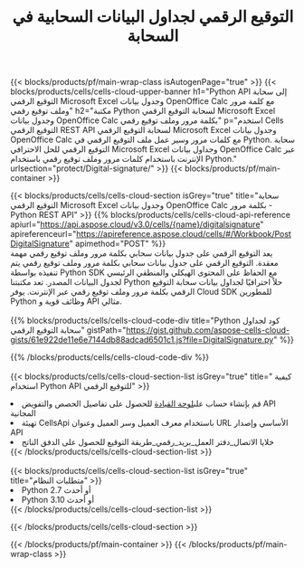 ﻿---
title:  التوقيع الرقمي لجداول البيانات السحابية في السحابة
description:  Cloud APIs & SDKs لـ Microsoft Excel والتوقيع الرقمي OpenOffice Calc. التوقيع الرقمي لجداول البيانات بواسطة API Cloud Cells. يدعم SDK أنواعًا من لغات التطوير. وهي تشمل Android و C# و Go و Java و NodeJS و Perl و PHP و Python و Ruby و swift.
url: /ar/python/protect/digital-signature/
---
{{< blocks/products/pf/main-wrap-class isAutogenPage="true" >}}
{{< blocks/products/cells/cells-cloud-upper-banner h1="Python API إلى سحابة التوقيع الرقمي Microsoft Excel وجدول بيانات OpenOffice Calc مع كلمة مرور وملف توقيع رقمي" h2="مكتبة Python لسحابة التوقيع الرقمي Microsoft Excel وجدول بيانات OpenOffice Calc بكلمة مرور وملف توقيع رقمي" p="استخدم Cells التوقيع الرقمي REST API لسحابة التوقيع الرقمي Microsoft Excel وجدول بيانات OpenOffice Calc مع كلمات مرور وسير عمل ملف التوقيع الرقمي في Python. سحابة التوقيع الرقمي للحل الاحترافي Microsoft Excel وجداول بيانات OpenOffice Calc عبر الإنترنت باستخدام كلمات مرور وملف توقيع رقمي باستخدام Python." urlsection="protect/Digital-signature/" >}}
{{< blocks/products/pf/main-container >}}

{{< blocks/products/cells/cells-cloud-section isGrey="true" title="سحابة التوقيع الرقمي Microsoft Excel وجدول بيانات OpenOffice Calc بكلمة مرور - Python REST API" >}}
{{% blocks/products/cells/cells-cloud-api-reference apiurl="https://api.aspose.cloud/v3.0/cells/{name}/digitalsignature" apireferenceurl="https://apireference.aspose.cloud/cells/#/Workbook/PostDigitalSignature" apimethod="POST" %}}
<br/>
يعد التوقيع الرقمي على جدول بيانات سحابي بكلمة مرور وملف توقيع رقمي مهمة معقدة. التوقيع الرقمي على جدول بيانات سحابي بكلمة مرور وملف توقيع رقمي يتم تنفيذه بواسطة Python SDK مع الحفاظ على المحتوى الهيكلي والمنطقي الرئيسي لجدول البيانات المصدر. تعد مكتبتنا Python حلاً احترافيًا لجداول بيانات سحابة التوقيع الرقمي بكلمة مرور وملف توقيع رقمي عبر الإنترنت. يوفر Cloud SDK للمطورين Python وظائف قوية و API مثالي.
<br/>
<br/>
{{% blocks/products/cells/cells-cloud-code-div title="Python كود لجداول سحابة التوقيع الرقمي" gistPath="https://gist.github.com/aspose-cells-cloud-gists/61e922de11e6e7144db88adcad6501c1.js?file=DigitalSignature.py" %}}
  
{{% /blocks/products/cells/cells-cloud-code-div %}}
<br/>
<br/>
{{< blocks/products/cells/cells-cloud-section-list isGrey="true" title=" كيفية استخدام Python API للتوقيع الرقمي" >}}
<li> قم بإنشاء حساب على<a href="https://dashboard.aspose.cloud/">لوحة القيادة</a> للحصول على تفاصيل الحصص والتفويض API المجانية</li>
<li>تهيئة CellsApi باستخدام معرف العميل وسر العميل وعنوان URL الأساسي وإصدار API</li>
<li>خلايا الاتصال_دفتر العمل_بريد_رقمي_طريقة التوقيع للحصول على الدفق الناتج</li>
{{< /blocks/products/cells/cells-cloud-section-list >}}
<br/>
<br/>
{{< blocks/products/cells/cells-cloud-section-list isGrey="true" title="متطلبات النظام" >}}
<li>Python 2.7 أو أحدث</li>
<li>Python 3.10 أو أحدث</li>
{{< /blocks/products/cells/cells-cloud-section-list >}}

{{< /blocks/products/cells/cells-cloud-section >}}

{{< /blocks/products/pf/main-container >}}
{{< /blocks/products/pf/main-wrap-class >}}
